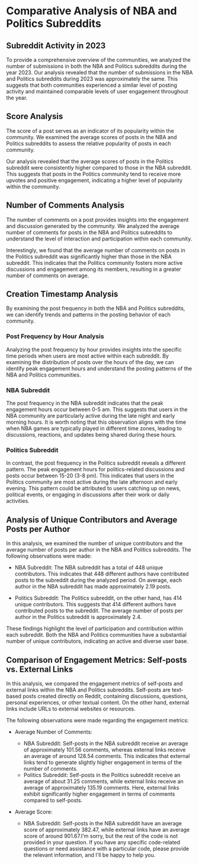 # Comparative Analysis of NBA and Politics Subreddits

## Subreddit Activity in 2023

To provide a comprehensive overview of the communities, we analyzed the number of submissions in both the NBA and Politics subreddits during the year 2023. Our analysis revealed that the number of submissions in the NBA and Politics subreddits during 2023 was approximately the same. This suggests that both communities experienced a similar level of posting activity and maintained comparable levels of user engagement throughout the year.

## Score Analysis

The score of a post serves as an indicator of its popularity within the community. We examined the average scores of posts in the NBA and Politics subreddits to assess the relative popularity of posts in each community.

Our analysis revealed that the average scores of posts in the Politics subreddit were consistently higher compared to those in the NBA subreddit. This suggests that posts in the Politics community tend to receive more upvotes and positive engagement, indicating a higher level of popularity within the community.

## Number of Comments Analysis

The number of comments on a post provides insights into the engagement and discussion generated by the community. We analyzed the average number of comments for posts in the NBA and Politics subreddits to understand the level of interaction and participation within each community.

Interestingly, we found that the average number of comments on posts in the Politics subreddit was significantly higher than those in the NBA subreddit. This indicates that the Politics community fosters more active discussions and engagement among its members, resulting in a greater number of comments on average.

## Creation Timestamp Analysis

By examining the post frequency in both the NBA and Politics subreddits, we can identify trends and patterns in the posting behavior of each community.

### Post Frequency by Hour Analysis

Analyzing the post frequency by hour provides insights into the specific time periods when users are most active within each subreddit. By examining the distribution of posts over the hours of the day, we can identify peak engagement hours and understand the posting patterns of the NBA and Politics communities.

### NBA Subreddit

The post frequency in the NBA subreddit indicates that the peak engagement hours occur between 0-5 am. This suggests that users in the NBA community are particularly active during the late night and early morning hours. It is worth noting that this observation aligns with the time when NBA games are typically played in different time zones, leading to discussions, reactions, and updates being shared during these hours.

### Politics Subreddit

In contrast, the post frequency in the Politics subreddit reveals a different pattern. The peak engagement hours for politics-related discussions and posts occur between 15-20 (3-8 pm). This indicates that users in the Politics community are most active during the late afternoon and early evening. This pattern could be attributed to users catching up on news, political events, or engaging in discussions after their work or daily activities.

## Analysis of Unique Contributors and Average Posts per Author

In this analysis, we examined the number of unique contributors and the average number of posts per author in the NBA and Politics subreddits. The following observations were made:

- NBA Subreddit: The NBA subreddit has a total of 448 unique contributors. This indicates that 448 different authors have contributed posts to the subreddit during the analyzed period. On average, each author in the NBA subreddit has made approximately 2.19 posts.

- Politics Subreddit: The Politics subreddit, on the other hand, has 414 unique contributors. This suggests that 414 different authors have contributed posts to the subreddit. The average number of posts per author in the Politics subreddit is approximately 2.4.

These findings highlight the level of participation and contribution within each subreddit. Both the NBA and Politics communities have a substantial number of unique contributors, indicating an active and diverse user base.

## Comparison of Engagement Metrics: Self-posts vs. External Links

In this analysis, we compared the engagement metrics of self-posts and external links within the NBA and Politics subreddits. Self-posts are text-based posts created directly on Reddit, containing discussions, questions, personal experiences, or other textual content. On the other hand, external links include URLs to external websites or resources.

The following observations were made regarding the engagement metrics:

- Average Number of Comments:
  - NBA Subreddit: Self-posts in the NBA subreddit receive an average of approximately 101.56 comments, whereas external links receive an average of around 128.54 comments. This indicates that external links tend to generate slightly higher engagement in terms of the number of comments.
  - Politics Subreddit: Self-posts in the Politics subreddit receive an average of about 31.25 comments, while external links receive an average of approximately 135.19 comments. Here, external links exhibit significantly higher engagement in terms of comments compared to self-posts.

- Average Score:
  - NBA Subreddit: Self-posts in the NBA subreddit have an average score of approximately 382.47, while external links have an average score of around 901.67.I'm sorry, but the rest of the code is not provided in your question. If you have any specific code-related questions or need assistance with a particular code, please provide the relevant information, and I'll be happy to help you.
